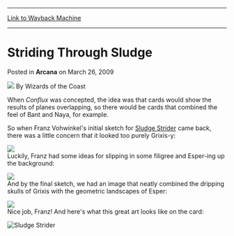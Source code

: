 
---
[Link to Wayback Machine](https://web.archive.org/web/20211127184258/https://magic.wizards.com/en/articles/archive/arcana/striding-through-sludge-2009-03-26)

[_metadata_:author]:- "Wizards of the Coast"
[_metadata_:description]:- "When Conflux was concepted, the idea was that cards would show the results of planes overlapping, so there would be cards that combined the feel of Bant and Naya, for example. So when Franz Vohwinkel's initial sketch for Sludge Strider came back, there was a little concern that it looked too purely Grixis-y: Luckily, Franz had some ideas for slipping in some filigree and"
[_metadata_:generator]:- "Drupal 7 (http://drupal.org)"
[_metadata_:node]:- "652826"
[_metadata_:publish_date]:- "2009-03-26"
[_metadata_:source]:- "div-main-content"
[_metadata_:title]:- "Striding Through Sludge"
[_metadata_:wayback_capture_timestamp]:- "2021-11-27 18:42:58"
[_metadata_:wayback_raw_url]:- "https://web.archive.org/web/20211127184258id_/https://magic.wizards.com/en/articles/archive/arcana/striding-through-sludge-2009-03-26"
[_metadata_:wayback_url]:- "https://magic.wizards.com/en/articles/archive/arcana/striding-through-sludge-2009-03-26"
---


Striding Through Sludge
=======================



 Posted in **Arcana**
 on March 26, 2009 






![](https://media.magic.wizards.com/styles/auth_small/public/images/person/wizards_author.jpg)
By Wizards of the Coast











When *Conflux* was concepted, the idea was that cards would show the results of planes overlapping, so there would be cards that combined the feel of Bant and Naya, for example.


So when Franz Vohwinkel's initial sketch for [Sludge Strider](https://gatherer.wizards.com/Pages/Card/Details.aspx?name=Sludge+Strider) came back, there was a little concern that it looked too purely Grixis-y:


![](https://media.magic.wizards.com/image_legacy_migration/mtg/images/daily/arcana/154_sketch1.jpg)  
Luckily, Franz had some ideas for slipping in some filigree and Esper-ing up the background:


![](https://media.magic.wizards.com/image_legacy_migration/mtg/images/daily/arcana/154_sketch2.jpg)  
And by the final sketch, we had an image that neatly combined the dripping skulls of Grixis with the geometric landscapes of Esper:


![](https://media.magic.wizards.com/image_legacy_migration/mtg/images/daily/arcana/154_final.jpg)  
Nice job, Franz! And here's what this great art looks like on the card:


![Sludge Strider](http://gatherer.wizards.com/Handlers/Image.ashx?type=card&name=Sludge+Strider)





